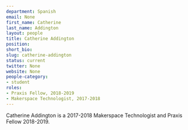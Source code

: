 ```yaml
---
department: Spanish
email: None
first_name: Catherine
last_name: Addington
layout: people
title: Catherine Addington
position:
short_bio:
slug: catherine-addington
status: current
twitter: None
website: None
people-category:
- student
roles:
- Praxis Fellow, 2018-2019
- Makerspace Technologist, 2017-2018
---
```

Catherine Addington is a 2017-2018 Makerspace Technologist and Praxis Fellow 2018-2019.
